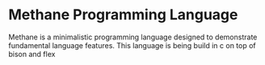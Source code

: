 # Methane Programming Language

Methane is a minimalistic programming language designed to demonstrate fundamental language features. This language is being build in c on top of bison and flex
